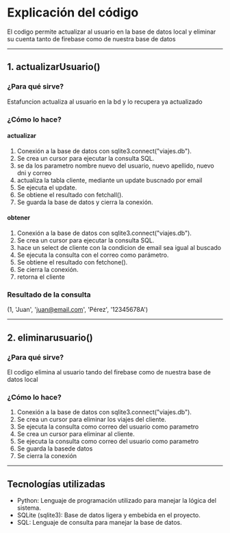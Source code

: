 # Explicación del código

El codigo permite actualizar al usuario en la base de datos local y eliminar su cuenta tanto de firebase como de nuestra base de datos

---
## 1. actualizarUsuario()

### ¿Para qué sirve?
Estafuncion actualiza al usuario en la bd y lo recupera ya actualizado
### ¿Cómo lo hace?
#### actualizar
1. Conexión a la base de datos con sqlite3.connect("viajes.db").
2. Se crea un cursor para ejecutar la consulta SQL.
4. se da los parametro nombre nuevo del usuario, nuevo apellido, nuevo dni y correo
3. actualiza la tabla cliente, mediante un update buscnado por email
4. Se ejecuta el update.
5. Se obtiene el resultado con fetchall().
6. Se guarda la base de datos y cierra la conexión.
#### obtener
1. Conexión a la base de datos con sqlite3.connect("viajes.db").
2. Se crea un cursor para ejecutar la consulta SQL.
3. hace un select de cliente con la condicion de email sea igual al buscado
4. Se ejecuta la consulta con el correo como parámetro.
5. Se obtiene el resultado con fetchone().
6. Se cierra la conexión.
7. retorna el cliente
### Resultado de la consulta

(1, 'Juan', 'juan@email.com', 'Pérez', '12345678A')

---
## 2. eliminarusuario()

### ¿Para qué sirve?
El codigo elimina al usuario tando del firebase como de nuestra base de datos local

### ¿Cómo lo hace?
1. Conexión a la base de datos con sqlite3.connect("viajes.db").
2. Se crea un cursor para eliminar los viajes del cliente.
3. Se ejecuta la consulta como correo del usuario como parametro
4. Se crea un cursor para eliminar al cliente.
5. Se ejecuta la consulta como correo del usuario como parametro
6. Se guarda la basede datos
9. Se cierra la conexión

---
## Tecnologías utilizadas

- Python: Lenguaje de programación utilizado para manejar la lógica del sistema.
- SQLite (sqlite3): Base de datos ligera y embebida en el proyecto.
- SQL: Lenguaje de consulta para manejar la base de datos.
